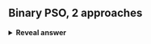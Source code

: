 ## Binary PSO, 2 approaches
<details>
<summary><b>Reveal answer</b></summary>
1. Velocities as probabilities, descritise at the last momentS<br><img src="../../../../../media/paste-0e518f33cd8508b4a47b6513f47540403feb242c.jpg"><br><br>2. Generalise motion to discrete spaces<br>- use mask<br><img src="../../../../../media/paste-ab398556be9bdcb7689a2b07ef5d813a47d6818e.jpg">
</details>
